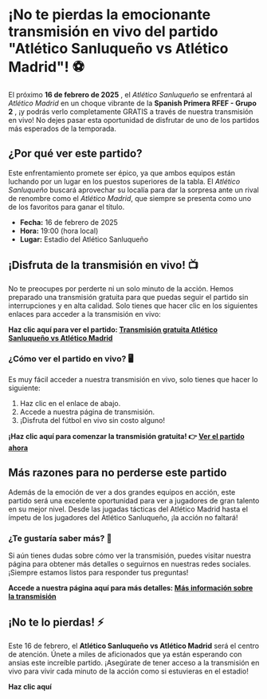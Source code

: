 # ¡No te pierdas la emocionante transmisión en vivo del partido "Atlético Sanluqueño vs Atlético Madrid"! ⚽️

El próximo **16 de febrero de 2025** , el _Atlético Sanluqueño_ se enfrentará al _Atlético Madrid_ en un choque vibrante de la **Spanish Primera RFEF - Grupo 2** , ¡y podrás verlo completamente GRATIS a través de nuestra transmisión en vivo! No dejes pasar esta oportunidad de disfrutar de uno de los partidos más esperados de la temporada.

## ¿Por qué ver este partido?

Este enfrentamiento promete ser épico, ya que ambos equipos están luchando por un lugar en los puestos superiores de la tabla. El _Atlético Sanluqueño_ buscará aprovechar su localía para dar la sorpresa ante un rival de renombre como el _Atlético Madrid_, que siempre se presenta como uno de los favoritos para ganar el título.

- **Fecha:** 16 de febrero de 2025
- **Hora:** 19:00 (hora local)
- **Lugar:** Estadio del Atlético Sanluqueño

## ¡Disfruta de la transmisión en vivo! 📺

No te preocupes por perderte ni un solo minuto de la acción. Hemos preparado una transmisión gratuita para que puedas seguir el partido sin interrupciones y en alta calidad. Solo tienes que hacer clic en los siguientes enlaces para acceder a la transmisión en vivo:

**Haz clic aquí para ver el partido: [Transmisión gratuita Atlético Sanluqueño vs Atlético Madrid](https://tinyurl.com/livestreamfreeo?st=Atl%C3%A9tico+Sanluque%C3%B1o+vs+Atl%C3%A9tico+Madri&si=ghc)**

### ¿Cómo ver el partido en vivo? 🖥️

Es muy fácil acceder a nuestra transmisión en vivo, solo tienes que hacer lo siguiente:

1. Haz clic en el enlace de abajo.
2. Accede a nuestra página de transmisión.
3. ¡Disfruta del fútbol en vivo sin costo alguno!

**¡Haz clic aquí para comenzar la transmisión gratuita! 👉 [Ver el partido ahora](https://tinyurl.com/livestreamfreeo?st=Atl%C3%A9tico+Sanluque%C3%B1o+vs+Atl%C3%A9tico+Madri&si=ghc)**

## Más razones para no perderse este partido

Además de la emoción de ver a dos grandes equipos en acción, este partido será una excelente oportunidad para ver a jugadores de gran talento en su mejor nivel. Desde las jugadas tácticas del Atlético Madrid hasta el ímpetu de los jugadores del Atlético Sanluqueño, ¡la acción no faltará!

### ¿Te gustaría saber más? 🤔

Si aún tienes dudas sobre cómo ver la transmisión, puedes visitar nuestra página para obtener más detalles o seguirnos en nuestras redes sociales. ¡Siempre estamos listos para responder tus preguntas!

**Accede a nuestra página aquí para más detalles: [Más información sobre la transmisión](https://tinyurl.com/livestreamfreeo?st=Atl%C3%A9tico+Sanluque%C3%B1o+vs+Atl%C3%A9tico+Madri&si=ghc)**

## ¡No te lo pierdas! ⚡️

Este 16 de febrero, el **Atlético Sanluqueño vs Atlético Madrid** será el centro de atención. Únete a miles de aficionados que ya están esperando con ansias este increíble partido. ¡Asegúrate de tener acceso a la transmisión en vivo para vivir cada minuto de la acción como si estuvieras en el estadio!

**Haz clic aquí**

